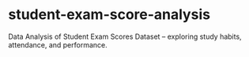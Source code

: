 # student-exam-score-analysis
Data Analysis of Student Exam Scores Dataset – exploring study habits, attendance, and performance.
